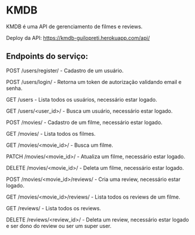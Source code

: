 # KMDB

KMDB é uma API de gerenciamento de filmes e reviews.

Deploy da API: https://kmdb-guilopreti.herokuapp.com/api/

## Endpoints do serviço:

POST /users/register/ - Cadastro de um usuário.

POST /users/login/ - Retorna um token de autorização validando email e senha.

GET /users - Lista todos os usuários, necessário estar logado.

GET /users/<user_id>/  - Busca um usuário, necessário estar logado.

POST /movies/ - Cadastro de um filme, necessário estar logado.

GET /movies/ - Lista todos os filmes.

GET /movies/<movie_id>/ - Busca um filme.

PATCH /movies/<movie_id>/ - Atualiza um filme, necessário estar logado.

DELETE /movies/<movie_id>/ - Deleta um filme, necessário estar logado.

POST /movies/<movie_id>/reviews/ - Cria uma review, necessário estar logado.

GET /movies/<movie_id>/reviews/ - Lista todos os reviews de um filme.

GET /reviews/ - Lista todos os reviews.

DELETE /reviews/<review_id>/ - Deleta um review, necessário estar logado e ser dono do review ou ser um super user.

